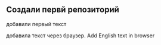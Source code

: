 ## Создали первй репозиторий

добавили первый текст

добавила текст через браузер. Add English text in browser

